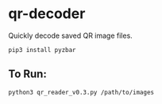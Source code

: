 # qr-decoder
Quickly decode saved QR image files. 

`pip3 install pyzbar`
## To Run:
`python3 qr_reader_v0.3.py /path/to/images`
